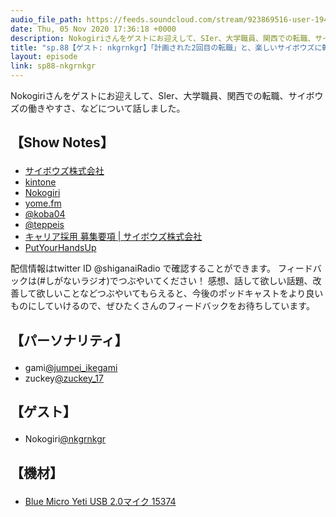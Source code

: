 ```yaml
---
audio_file_path: https://feeds.soundcloud.com/stream/923869516-user-194620696-sp88-nkgrnkgr.mp3
date: Thu, 05 Nov 2020 17:36:18 +0000
description: Nokogiriさんをゲストにお迎えして、SIer、大学職員、関西での転職、サイボウズの働きやすさ、などについて話しました。
title: "sp.88【ゲスト: nkgrnkgr】「計画された2回目の転職」と、楽しいサイボウズに転職して良かったことしかない話"
layout: episode
link: sp88-nkgrnkgr
---
```


<p><span>Nokogiriさんをゲストにお迎えして、SIer、大学職員、関西での転職、サイボウズの働きやすさ、などについて話しました。</span></p>
<h2>
  <p>【Show Notes】</p>
</h2>
<ul>
  <li><a href="https://cybozu.co.jp/" target="_blank">サイボウズ株式会社</a></li>
  <li><a href="https://kintone.cybozu.co.jp/" target="_blank">kintone</a></li>
  <li><a href="https://nokogiri.org/" target="_blank">Nokogiri</a></li>
  <li><a href="https://yomefm.github.io/" target="_blank">yome.fm</a></li>
  <li><a href="https://twitter.com/koba04" target="_blank">@koba04</a></li>
  <li><a href="https://twitter.com/teppeis" target="_blank">@teppeis</a></li>
  <li><a href="https://cybozu.co.jp/company/job/recruitment/list/" target="_blank">キャリア採用 募集要項 | サイボウズ株式会社</a></li>
  <li><a href="https://pyhu.nkgr.app/" target="_blank">PutYourHandsUp</a></li>
</ul>
<p><span>
  配信情報はtwitter ID @shiganaiRadio で確認することができます。
  フィードバックは(#しがないラジオ)でつぶやいてください！
  感想、話して欲しい話題、改善して欲しいことなどつぶやいてもらえると、今後のポッドキャストをより良いものにしていけるので、ぜひたくさんのフィードバックをお待ちしています。
</span></p>
<h2>
  <p>【パーソナリティ】</p>
</h2>
<ul>
  <li>gami<a href="https://twitter.com/jumpei_ikegami" target="_blank">@jumpei_ikegami</a></li>
  <li>zuckey<a href="https://twitter.com/zuckey_17" target="_blank">@zuckey_17</a></li>
</ul>
<h2>
  <p>【ゲスト】</p>
</h2>
<ul>
  <li>Nokogiri<a href="https://twitter.com/nkgrnkgr" target="_blank">@nkgrnkgr</a></li>
</ul>
<h2>
  <p>【機材】</p>
</h2>
<ul>
  <li><a href="http://amzn.to/2tlkud3" target="_blank">Blue Micro Yeti USB 2.0マイク 15374</a></li>
</ul>
